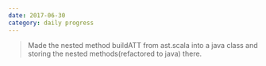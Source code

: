 ```yaml
---
date: 2017-06-30
category: daily progress
---
```


> Made the nested method buildATT from ast.scala into a java class and storing the nested methods(refactored to java) there.





